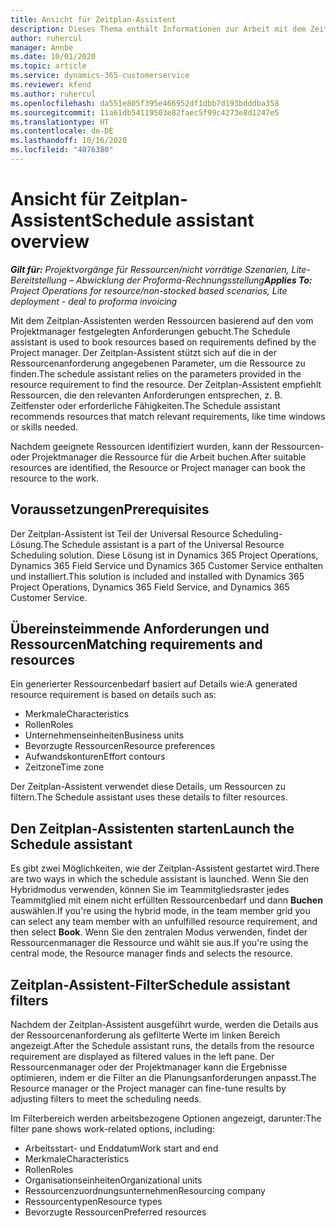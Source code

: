 ```yaml
---
title: Ansicht für Zeitplan-Assistent
description: Dieses Thema enthält Informationen zur Arbeit mit dem Zeitplan-Assistenten zum Buchen von Ressourcen.
author: ruhercul
manager: Annbe
ms.date: 10/01/2020
ms.topic: article
ms.service: dynamics-365-customerservice
ms.reviewer: kfend
ms.author: ruhercul
ms.openlocfilehash: da551e805f395e466952df1dbb7d193bdddba358
ms.sourcegitcommit: 11a61db54119503e82faec5f99c4273e8d1247e5
ms.translationtype: HT
ms.contentlocale: de-DE
ms.lasthandoff: 10/16/2020
ms.locfileid: "4076380"
---
```

# <a name="schedule-assistant-overview"></a><span data-ttu-id="3b5bb-103">Ansicht für Zeitplan-Assistent</span><span class="sxs-lookup"><span data-stu-id="3b5bb-103">Schedule assistant overview</span></span>

<span data-ttu-id="3b5bb-104">_**Gilt für:** Projektvorgänge für Ressourcen/nicht vorrätige Szenarien, Lite-Bereitstellung – Abwicklung der Proforma-Rechnungsstellung_</span><span class="sxs-lookup"><span data-stu-id="3b5bb-104">_**Applies To:** Project Operations for resource/non-stocked based scenarios, Lite deployment - deal to proforma invoicing_</span></span>

<span data-ttu-id="3b5bb-105">Mit dem Zeitplan-Assistenten werden Ressourcen basierend auf den vom Projektmanager festgelegten Anforderungen gebucht.</span><span class="sxs-lookup"><span data-stu-id="3b5bb-105">The Schedule assistant is used to book resources based on requirements defined by the Project manager.</span></span> <span data-ttu-id="3b5bb-106">Der Zeitplan-Assistent stützt sich auf die in der Ressourcenanforderung angegebenen Parameter, um die Ressource zu finden.</span><span class="sxs-lookup"><span data-stu-id="3b5bb-106">The schedule assistant relies on the parameters provided in the resource requirement to find the resource.</span></span> <span data-ttu-id="3b5bb-107">Der Zeitplan-Assistent empfiehlt Ressourcen, die den relevanten Anforderungen entsprechen, z. B. Zeitfenster oder erforderliche Fähigkeiten.</span><span class="sxs-lookup"><span data-stu-id="3b5bb-107">The Schedule assistant recommends resources that match relevant requirements, like time windows or skills needed.</span></span>

<span data-ttu-id="3b5bb-108">Nachdem geeignete Ressourcen identifiziert wurden, kann der Ressourcen- oder Projektmanager die Ressource für die Arbeit buchen.</span><span class="sxs-lookup"><span data-stu-id="3b5bb-108">After suitable resources are identified, the Resource or Project manager can book the resource to the work.</span></span>

## <a name="prerequisites"></a><span data-ttu-id="3b5bb-109">Voraussetzungen</span><span class="sxs-lookup"><span data-stu-id="3b5bb-109">Prerequisites</span></span>

<span data-ttu-id="3b5bb-110">Der Zeitplan-Assistent ist Teil der Universal Resource Scheduling-Lösung.</span><span class="sxs-lookup"><span data-stu-id="3b5bb-110">The Schedule assistant is a part of the Universal Resource Scheduling solution.</span></span> <span data-ttu-id="3b5bb-111">Diese Lösung ist in Dynamics 365 Project Operations, Dynamics 365 Field Service und Dynamics 365 Customer Service enthalten und installiert.</span><span class="sxs-lookup"><span data-stu-id="3b5bb-111">This solution is included and installed with Dynamics 365 Project Operations, Dynamics 365 Field Service, and Dynamics 365 Customer Service.</span></span>

## <a name="matching-requirements-and-resources"></a><span data-ttu-id="3b5bb-112">Übereinsteimmende Anforderungen und Ressourcen</span><span class="sxs-lookup"><span data-stu-id="3b5bb-112">Matching requirements and resources</span></span>

<span data-ttu-id="3b5bb-113">Ein generierter Ressourcenbedarf basiert auf Details wie:</span><span class="sxs-lookup"><span data-stu-id="3b5bb-113">A generated resource requirement is based on details such as:</span></span>

-   <span data-ttu-id="3b5bb-114">Merkmale</span><span class="sxs-lookup"><span data-stu-id="3b5bb-114">Characteristics</span></span>
-   <span data-ttu-id="3b5bb-115">Rollen</span><span class="sxs-lookup"><span data-stu-id="3b5bb-115">Roles</span></span>
-   <span data-ttu-id="3b5bb-116">Unternehmenseinheiten</span><span class="sxs-lookup"><span data-stu-id="3b5bb-116">Business units</span></span>
-   <span data-ttu-id="3b5bb-117">Bevorzugte Ressourcen</span><span class="sxs-lookup"><span data-stu-id="3b5bb-117">Resource preferences</span></span>
-   <span data-ttu-id="3b5bb-118">Aufwandskonturen</span><span class="sxs-lookup"><span data-stu-id="3b5bb-118">Effort contours</span></span>
-   <span data-ttu-id="3b5bb-119">Zeitzone</span><span class="sxs-lookup"><span data-stu-id="3b5bb-119">Time zone</span></span>

<span data-ttu-id="3b5bb-120">Der Zeitplan-Assistent verwendet diese Details, um Ressourcen zu filtern.</span><span class="sxs-lookup"><span data-stu-id="3b5bb-120">The Schedule assistant uses these details to filter resources.</span></span>

## <a name="launch-the-schedule-assistant"></a><span data-ttu-id="3b5bb-121">Den Zeitplan-Assistenten starten</span><span class="sxs-lookup"><span data-stu-id="3b5bb-121">Launch the Schedule assistant</span></span>

<span data-ttu-id="3b5bb-122">Es gibt zwei Möglichkeiten, wie der Zeitplan-Assistent gestartet wird.</span><span class="sxs-lookup"><span data-stu-id="3b5bb-122">There are two ways in which the schedule assistant is launched.</span></span> <span data-ttu-id="3b5bb-123">Wenn Sie den Hybridmodus verwenden, können Sie im Teammitgliedsraster jedes Teammitglied mit einem nicht erfüllten Ressourcenbedarf und dann **Buchen** auswählen.</span><span class="sxs-lookup"><span data-stu-id="3b5bb-123">If you're using the hybrid mode, in the team member grid you can select any team member with an unfulfilled resource requirement, and then select **Book**.</span></span> <span data-ttu-id="3b5bb-124">Wenn Sie den zentralen Modus verwenden, findet der Ressourcenmanager die Ressource und wählt sie aus.</span><span class="sxs-lookup"><span data-stu-id="3b5bb-124">If you're using the central mode, the Resource manager finds and selects the resource.</span></span>

## <a name="schedule-assistant-filters"></a><span data-ttu-id="3b5bb-125">Zeitplan-Assistent-Filter</span><span class="sxs-lookup"><span data-stu-id="3b5bb-125">Schedule assistant filters</span></span>

<span data-ttu-id="3b5bb-126">Nachdem der Zeitplan-Assistent ausgeführt wurde, werden die Details aus der Ressourcenanforderung als gefilterte Werte im linken Bereich angezeigt.</span><span class="sxs-lookup"><span data-stu-id="3b5bb-126">After the Schedule assistant runs, the details from the resource requirement are displayed as filtered values in the left pane.</span></span> <span data-ttu-id="3b5bb-127">Der Ressourcenmanager oder der Projektmanager kann die Ergebnisse optimieren, indem er die Filter an die Planungsanforderungen anpasst.</span><span class="sxs-lookup"><span data-stu-id="3b5bb-127">The Resource manager or the Project manager can fine-tune results by adjusting filters to meet the scheduling needs.</span></span>

<span data-ttu-id="3b5bb-128">Im Filterbereich werden arbeitsbezogene Optionen angezeigt, darunter:</span><span class="sxs-lookup"><span data-stu-id="3b5bb-128">The filter pane shows work-related options, including:</span></span>

-   <span data-ttu-id="3b5bb-129">Arbeitsstart- und Enddatum</span><span class="sxs-lookup"><span data-stu-id="3b5bb-129">Work start and end</span></span>
-   <span data-ttu-id="3b5bb-130">Merkmale</span><span class="sxs-lookup"><span data-stu-id="3b5bb-130">Characteristics</span></span>
-   <span data-ttu-id="3b5bb-131">Rollen</span><span class="sxs-lookup"><span data-stu-id="3b5bb-131">Roles</span></span>
-   <span data-ttu-id="3b5bb-132">Organisationseinheiten</span><span class="sxs-lookup"><span data-stu-id="3b5bb-132">Organizational units</span></span>
-   <span data-ttu-id="3b5bb-133">Ressourcenzuordnungsunternehmen</span><span class="sxs-lookup"><span data-stu-id="3b5bb-133">Resourcing company</span></span>
-   <span data-ttu-id="3b5bb-134">Ressourcentypen</span><span class="sxs-lookup"><span data-stu-id="3b5bb-134">Resource types</span></span>
-   <span data-ttu-id="3b5bb-135">Bevorzugte Ressourcen</span><span class="sxs-lookup"><span data-stu-id="3b5bb-135">Preferred resources</span></span>
